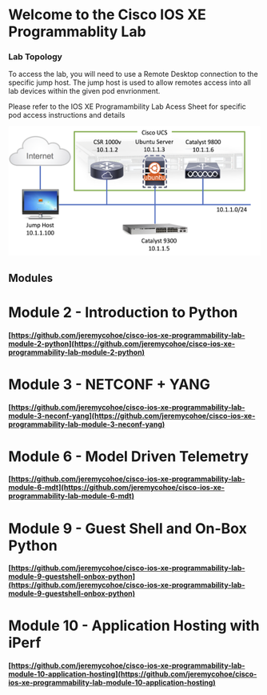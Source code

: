 # Welcome to the Cisco IOS XE Programmablity Lab

### Lab Topology
To access the lab, you will need to use a Remote Desktop connection to the specific jump host.  The jump host is used to allow remotes access into all lab devices within the given pod envrionment.

Please refer to the IOS XE Programambility Lab Acess Sheet for specific pod access instructions and details

![](./lab_topology.png)

## Modules

# Module 2 - Introduction to Python
#### [https://github.com/jeremycohoe/cisco-ios-xe-programmability-lab-module-2-python](https://github.com/jeremycohoe/cisco-ios-xe-programmability-lab-module-2-python)

# Module 3 - NETCONF + YANG
#### [https://github.com/jeremycohoe/cisco-ios-xe-programmability-lab-module-3-neconf-yang](https://github.com/jeremycohoe/cisco-ios-xe-programmability-lab-module-3-neconf-yang)

# Module 6 - Model Driven Telemetry
#### [https://github.com/jeremycohoe/cisco-ios-xe-programmability-lab-module-6-mdt](https://github.com/jeremycohoe/cisco-ios-xe-programmability-lab-module-6-mdt)

# Module 9 - Guest Shell and On-Box Python
#### [https://github.com/jeremycohoe/cisco-ios-xe-programmability-lab-module-9-guestshell-onbox-python](https://github.com/jeremycohoe/cisco-ios-xe-programmability-lab-module-9-guestshell-onbox-python)

# Module 10 - Application Hosting with iPerf

#### [https://github.com/jeremycohoe/cisco-ios-xe-programmability-lab-module-10-application-hosting](https://github.com/jeremycohoe/cisco-ios-xe-programmability-lab-module-10-application-hosting)


